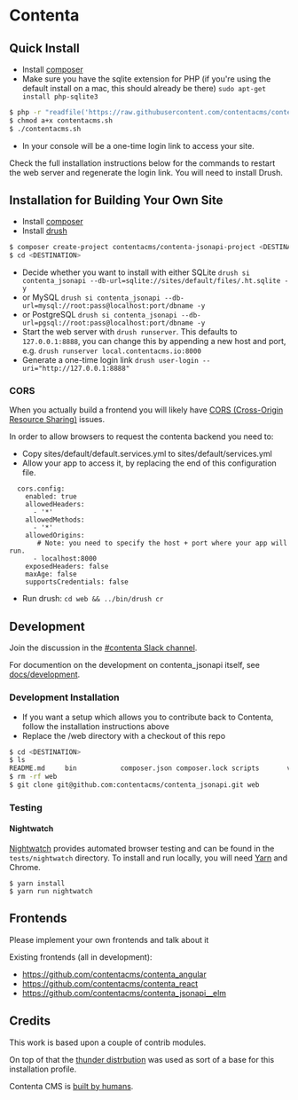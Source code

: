 # Contenta

## Quick Install

- Install [composer](https://getcomposer.org/)
- Make sure you have the sqlite extension for PHP (if you're using the default install on a mac, this should already be there)
`sudo apt-get install php-sqlite3`

```bash
$ php -r "readfile('https://raw.githubusercontent.com/contentacms/contenta_jsonapi/8.x-1.x/installer.sh');" > contentacms.sh
$ chmod a+x contentacms.sh
$ ./contentacms.sh
```

- In your console will be a one-time login link to access your site.

Check the full installation instructions below for the commands to restart the web server and regenerate the login link. You will need to install Drush.

## Installation for Building Your Own Site

- Install [composer](https://getcomposer.org/)
- Install [drush](http://docs.drush.org/en/8.x/install/)

```bash
$ composer create-project contentacms/contenta-jsonapi-project <DESTINATION> --stability dev --no-interaction
$ cd <DESTINATION>
```

- Decide whether you want to install with either SQLite `drush si contenta_jsonapi --db-url=sqlite://sites/default/files/.ht.sqlite -y`
- or MySQL `drush si contenta_jsonapi --db-url=mysql://root:pass@localhost:port/dbname -y`
- or PostgreSQL `drush si contenta_jsonapi --db-url=pgsql://root:pass@localhost:port/dbname -y`
- Start the web server with `drush runserver`. This defaults to `127.0.0.1:8888`, you can change this by appending a new host and port, e.g. `drush runserver local.contentacms.io:8000`
- Generate a one-time login link `drush user-login --uri="http://127.0.0.1:8888"`

### CORS

When you actually build a frontend you will likely have [CORS (Cross-Origin Resource Sharing)](https://developer.mozilla.org/en-US/docs/Web/HTTP/Access_control_CORS)
issues.

In order to allow browsers to request the contenta backend you need to:

* Copy sites/default/default.services.yml to sites/default/services.yml
* Allow your app to access it, by replacing the end of this configuration file.
```
  cors.config:
    enabled: true
    allowedHeaders:
      - '*'
    allowedMethods:
      - '*'
    allowedOrigins:
       # Note: you need to specify the host + port where your app will run.
      - localhost:8000
    exposedHeaders: false
    maxAge: false
    supportsCredentials: false
```
* Run drush: ```cd web && ../bin/drush cr```

## Development

Join the discussion in the [#contenta Slack channel](https://drupal.slack.com/messages/C5A70F7D1).

For documention on the development on contenta_jsonapi itself, see [docs/development](https://github.com/contentacms/contenta_jsonapi/blob/master/docs/development.md).

### Development Installation

- If you want a setup which allows you to contribute back to Contenta, follow the installation instructions above
- Replace the <DESTINATION>/web directory with a checkout of this repo

```bash
$ cd <DESTINATION>
$ ls
README.md     bin           composer.json composer.lock scripts       vendor        web
$ rm -rf web
$ git clone git@github.com:contentacms/contenta_jsonapi.git web
```

### Testing

#### Nightwatch

[Nightwatch](http://nightwatchjs.org/) provides automated browser testing and can be found in the `tests/nightwatch` directory. To install and run locally, you will need [Yarn](https://yarnpkg.com/) and Chrome.

```
$ yarn install
$ yarn run nightwatch
```

## Frontends

Please implement your own frontends and talk about it

Existing frontends (all in development):

* https://github.com/contentacms/contenta_angular
* https://github.com/contentacms/contenta_react
* https://github.com/contentacms/contenta_jsonapi__elm


## Credits

This work is based upon a couple of contrib modules.

On top of that the [thunder distrbution](http://www.thunder.org/) was used as sort of a base for this installation profile.

Contenta CMS is [built by humans](https://raw.githubusercontent.com/contentacms/contenta_jsonapi/8.x-1.x/humans.txt).
